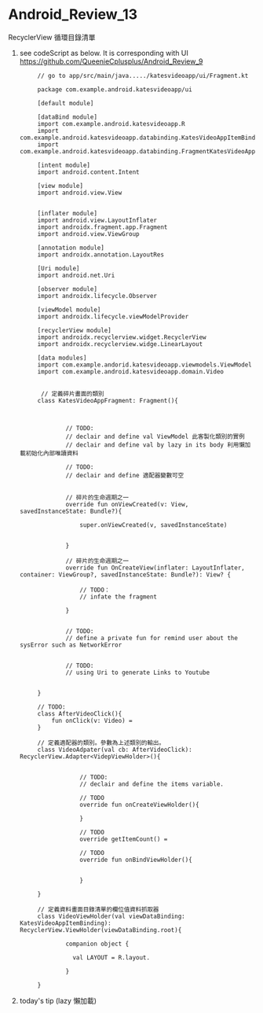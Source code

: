 # Android_Review_13
RecyclerView 循環目錄清單

1. see codeScript as below. It is corresponding with UI https://github.com/QueenieCplusplus/Android_Review_9 

            // go to app/src/main/java...../katesvideoapp/ui/Fragment.kt

            package com.example.android.katesvideoapp/ui

            [default module]

            [dataBind module]
            import com.example.android.katesvideoapp.R
            import com.example.android.katesvideoapp.databinding.KatesVideoAppItemBinding
            import com.example.android.katesvideoapp.databinding.FragmentKatesVideoAppBinding

            [intent module]
            import android.content.Intent

            [view module]
            import android.view.View


            [inflater module]
            import android.view.LayoutInflater
            import androidx.fragment.app.Fragment
            import android.view.ViewGroup

            [annotation module]
            import androidx.annotation.LayoutRes

            [Uri module]
            import android.net.Uri

            [observer module]
            import androidx.lifecycle.Observer

            [viewModel module]
            import androidx.lifecycle.viewModelProvider

            [recyclerView module]
            import androidx.recyclerview.widget.RecyclerView
            import androidx.recyclerview.widge.LinearLayout

            [data modules]
            import com.example.andorid.katesvideoapp.viewmodels.ViewModel
            import com.example.android.katesvideoapp.domain.Video


             // 定義碎片畫面的類別
            class KatesVideoAppFragment: Fragment(){



                    // TODO:
                    // declair and define val ViewModel 此客製化類別的實例 
                    // declair and define val by lazy in its body 利用懶加載初始化內部唯讀資料

                    // TODO:
                    // declair and define 適配器變數可空


                    // 碎片的生命週期之一
                    override fun onViewCreated(v: View, savedInstanceState: Bundle?){

                        super.onViewCreated(v, savedInstanceState)


                    }

                    // 碎片的生命週期之一
                    override fun OnCreateView(inflater: LayoutInflater, container: ViewGroup?, savedInstanceState: Bundle?): View? {

                        // TODO：
                        // infate the fragment

                    }

                    
                    // TODO:
                    // define a private fun for remind user about the sysError such as NetworkError

             
                    // TODO:
                    // using Uri to generate Links to Youtube


            }
            
            // TODO:
            class AfterVideoClick(){
                fun onClick(v: Video) = 
            }
            
            // 定義適配器的類別。參數為上述類別的輸出。
            class VideoAdpater(val cb: AfterVideoClick): RecyclerView.Adapter<VidepViewHolder>(){
            
            
                        // TODO:
                        // declair and define the items variable.
                        
                        // TODO
                        override fun onCreateViewHolder(){
                        
                        }
                        
                        // TODO
                        override getItemCount() = 
                        
                        // TODO
                        override fun onBindViewHolder(){
                        
                        
                        }
            
            }
            
            // 定義資料畫面目錄清單的欄位值資料抓取器
            class VideoViewHolder(val viewDataBinding: KatesVideoAppItemBinding): RecyclerView.ViewHolder(viewDataBinding.root){
            
                    companion object {
                    
                      val LAYOUT = R.layout.
                    
                    }
            
            }
            

2. today's tip (lazy 懶加載)
